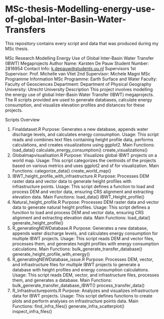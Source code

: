 # MSc-thesis-Modelling-energy-use-of-global-Inter-Basin-Water-Transfers
This repository contains every script and data that was produced during my MSc thesis.

MSc Research Modelling Energy Use of Global Inter-Basin Water Transfer (IBWT) Megaprojects
Author
Name: Karsten De Pauw
Student Number: 2816954
Contact Info: k.depauw@students.uu.nl
Supervisors
1st Supervisor: Prof. Michelle van Vliet
2nd Supervisor: Michele Magni MSc
Programme Information
MSc Programme: Earth Surface and Water
Faculty: Faculty of Geosciences
Department: Department of Physical Geography
University: Utrecht University
Description
This project involves modelling the energy use of global Inter-Basin Water Transfer (IBWT) megaprojects. The R scripts provided are used to generate databases, calculate energy consumption, and visualize elevation profiles and distances for these projects.

Scripts Overview
1. Finaldataset.R
Purpose: Generates a new database, appends water discharge levels, and calculates energy consumption.
Usage: This script reads and combines text files containing height profile data, performs calculations, and creates visualizations using ggplot2.
Main Functions:
load_data()
calculate_energy_consumption()
create_visualizations()
2. Globalmapvisualisation.R
Purpose: Visualizes global IBWT projects on a world map.
Usage: This script categorizes the centroids of the projects based on various metrics and uses ggplot2 and sf for visualization.
Main Functions:
categorize_data()
create_world_map()
3. IBWT_height_profile_with_infrastructure.R
Purpose: Processes DEM raster data and vector data to generate height profiles with infrastructure points.
Usage: This script defines a function to load and process DEM and vector data, ensuring CRS alignment and extracting elevation data.
Main Functions:
load_data()
IBWT_Height_profile()
4. Natural_height_profile.R
Purpose: Processes DEM raster data and vector data to generate natural height profiles.
Usage: This script defines a function to load and process DEM and vector data, ensuring CRS alignment and extracting elevation data.
Main Functions:
load_data()
generate_height_profile()
5. R_generatingNEWDatabase.R
Purpose: Generates a new database, appends water discharge levels, and calculates energy consumption for multiple IBWT projects.
Usage: This script reads DEM and vector files, processes them, and generates height profiles with energy consumption calculations.
Main Functions:
bulk_generate_transfer_database()
generate_height_profile_with_energy()
6. R_generatingNEWDatabase_issue.R
Purpose: Processes DEM, vector, and infrastructure files for multiple IBWT projects to generate a database with height profiles and energy consumption calculations.
Usage: This script reads DEM, vector, and infrastructure files, processes them, and generates a database.
Main Functions:
bulk_generate_transfer_database_IBWT()
process_transfer_data()
7. R_Infrastructurepoints.R
Purpose: Analyzes and visualizes infrastructure data for IBWT projects.
Usage: This script defines functions to create plots and perform analyses on infrastructure points data.
Main Functions:
find_infra_files()
generate_infra_scatterplot()
inspect_infra_files()
